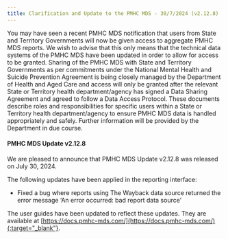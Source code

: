 ```yaml
---
title: Clarification and Update to the PMHC MDS - 30/7/2024 (v2.12.8)
---
```


You may have seen a recent PMHC MDS notification that users from State 
and Territory Governments will now be given access to aggregate PMHC MDS 
reports. We wish to advise that this only means that the technical data 
systems of the PMHC MDS have been updated in order to allow for access to be 
granted. Sharing of the PMHC MDS with State and Territory Governments as per 
commitments under the National Mental Health and Suicide Prevention Agreement 
is being closely managed by the Department of Health and Aged Care and access 
will only be granted after the relevant State or Territory health 
department/agency has signed a Data Sharing Agreement and agreed to follow a 
Data Access Protocol. These documents describe roles and responsibilities for 
specific users within a State or Territory health department/agency to ensure 
PMHC MDS data is handled appropriately and safely. Further information will 
be provided by the Department in due course.

#### PMHC MDS Update v2.12.8 ####

We are pleased to announce that PMHC MDS Update v2.12.8 was released on July 30, 2024.

The following updates have been applied in the reporting interface:
* Fixed a bug where reports using The Wayback data source returned the error 
  message ‘An error occurred: bad report data source’

The user guides have been updated to reflect these updates. They are available
at [https://docs.pmhc-mds.com/](https://docs.pmhc-mds.com/){:target="_blank"}.
